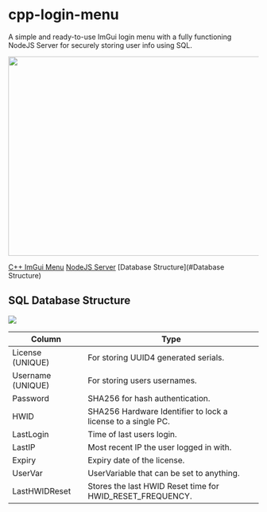 # cpp-login-menu
A simple and ready-to-use ImGui login menu with a fully functioning NodeJS Server for securely storing user info using SQL.
<p align="center">
<kbd><img height="400" width = "650" src="https://i.gyazo.com/e771cc0fda11d06892d73f6781cea939.gif"/></kbd>
</p>

[C++ ImGui Menu](#real-cool-heading)
[NodeJS Server](#real-cool-heading)
[Database Structure](#Database Structure)

## SQL Database Structure  
<img src="https://i.gyazo.com/15d1064b2e246d6facc2d7e8bed6f9e1.png">

| Column  | Type |
| ------------- | ------------- |
| License (UNIQUE)   | For storing UUID4 generated serials.   |
| Username (UNIQUE)  | For storing users usernames.  |
| Password  | SHA256 for hash authentication.  |
| HWID  | SHA256 Hardware Identifier to lock a license to a single PC.  |
| LastLogin  | Time of last users login.  |
| LastIP  | Most recent IP the user logged in with.  |
| Expiry  | Expiry date of the license.  |
| UserVar  | UserVariable that can be set to anything.  |
| LastHWIDReset  | Stores the last HWID Reset time for HWID_RESET_FREQUENCY.  |
 
